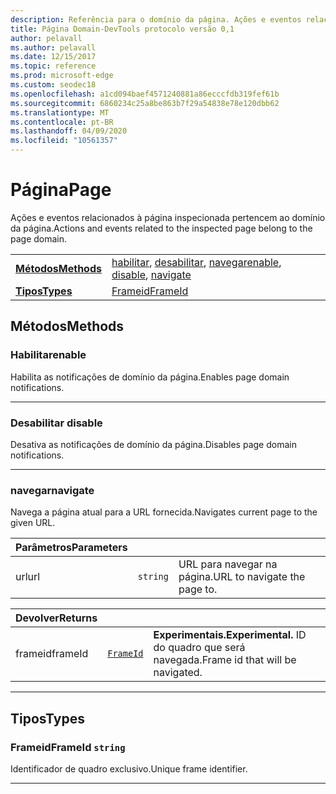 ```yaml
---
description: Referência para o domínio da página. Ações e eventos relacionados à página inspecionada pertencem ao domínio da página.
title: Página Domain-DevTools protocolo versão 0,1
author: pelavall
ms.author: pelavall
ms.date: 12/15/2017
ms.topic: reference
ms.prod: microsoft-edge
ms.custom: seodec18
ms.openlocfilehash: a1cd094baef4571240881a86ecccfdb319fef61b
ms.sourcegitcommit: 6860234c25a8be863b7f29a54838e78e120dbb62
ms.translationtype: MT
ms.contentlocale: pt-BR
ms.lasthandoff: 04/09/2020
ms.locfileid: "10561357"
---
```

# <span data-ttu-id="a54b9-104">Página</span><span class="sxs-lookup"><span data-stu-id="a54b9-104">Page</span></span>
<span data-ttu-id="a54b9-105">Ações e eventos relacionados à página inspecionada pertencem ao domínio da página.</span><span class="sxs-lookup"><span data-stu-id="a54b9-105">Actions and events related to the inspected page belong to the page domain.</span></span>

| | |
|-|-|
| [**<span data-ttu-id="a54b9-106">Métodos</span><span class="sxs-lookup"><span data-stu-id="a54b9-106">Methods</span></span>**](#methods) | <span data-ttu-id="a54b9-107">[habilitar](#enable), [desabilitar](#disable), [navegar](#navigate)</span><span class="sxs-lookup"><span data-stu-id="a54b9-107">[enable](#enable), [disable](#disable), [navigate](#navigate)</span></span> |
| [**<span data-ttu-id="a54b9-108">Tipos</span><span class="sxs-lookup"><span data-stu-id="a54b9-108">Types</span></span>**](#types) | [<span data-ttu-id="a54b9-109">Frameid</span><span class="sxs-lookup"><span data-stu-id="a54b9-109">FrameId</span></span>](#frameid) |
## <span data-ttu-id="a54b9-110">Métodos</span><span class="sxs-lookup"><span data-stu-id="a54b9-110">Methods</span></span>

### <span data-ttu-id="a54b9-111">Habilitar</span><span class="sxs-lookup"><span data-stu-id="a54b9-111">enable</span></span>
<span data-ttu-id="a54b9-112">Habilita as notificações de domínio da página.</span><span class="sxs-lookup"><span data-stu-id="a54b9-112">Enables page domain notifications.</span></span>


---

### <span data-ttu-id="a54b9-113">Desabilitar </span><span class="sxs-lookup"><span data-stu-id="a54b9-113">disable</span></span>
<span data-ttu-id="a54b9-114">Desativa as notificações de domínio da página.</span><span class="sxs-lookup"><span data-stu-id="a54b9-114">Disables page domain notifications.</span></span>


---

### <span data-ttu-id="a54b9-115">navegar</span><span class="sxs-lookup"><span data-stu-id="a54b9-115">navigate</span></span>
<span data-ttu-id="a54b9-116">Navega a página atual para a URL fornecida.</span><span class="sxs-lookup"><span data-stu-id="a54b9-116">Navigates current page to the given URL.</span></span>

<table>
    <thead>
        <tr>
            <th><span data-ttu-id="a54b9-117">Parâmetros</span><span class="sxs-lookup"><span data-stu-id="a54b9-117">Parameters</span></span></th>
            <th></th>
            <th></th>
        </tr>
    </thead>
    <tbody>
        <tr>
            <td><span data-ttu-id="a54b9-118">url</span><span class="sxs-lookup"><span data-stu-id="a54b9-118">url</span></span></td>
            <td><code class="flyout">string</code></td>
            <td><span data-ttu-id="a54b9-119">URL para navegar na página.</span><span class="sxs-lookup"><span data-stu-id="a54b9-119">URL to navigate the page to.</span></span></td>
        </tr>
    </tbody>
</table>
<table>
    <thead>
        <tr>
            <th><span data-ttu-id="a54b9-120">Devolver</span><span class="sxs-lookup"><span data-stu-id="a54b9-120">Returns</span></span></th>
            <th></th>
            <th></th>
        </tr>
    </thead>
    <tbody>
        <tr>
            <td><span data-ttu-id="a54b9-121">frameid</span><span class="sxs-lookup"><span data-stu-id="a54b9-121">frameId</span></span></td>
            <td><a href="#frameid"><code class="flyout">FrameId</code></a></td>
            <td><span><b><span data-ttu-id="a54b9-122">Experimentais.</span><span class="sxs-lookup"><span data-stu-id="a54b9-122">Experimental.</span></span> </b></span><span data-ttu-id="a54b9-123">ID do quadro que será navegada.</span><span class="sxs-lookup"><span data-stu-id="a54b9-123">Frame id that will be navigated.</span></span></td>
        </tr>
    </tbody>
</table>

---

## <span data-ttu-id="a54b9-124">Tipos</span><span class="sxs-lookup"><span data-stu-id="a54b9-124">Types</span></span>

### <a name="frameid"></a> <span data-ttu-id="a54b9-125">Frameid</span><span class="sxs-lookup"><span data-stu-id="a54b9-125">FrameId</span></span> `string`

<span data-ttu-id="a54b9-126">Identificador de quadro exclusivo.</span><span class="sxs-lookup"><span data-stu-id="a54b9-126">Unique frame identifier.</span></span>


---
